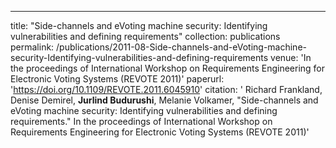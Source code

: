 ---
title: "Side-channels and eVoting machine security: Identifying vulnerabilities and defining requirements"
collection: publications
permalink: /publications/2011-08-Side-channels-and-eVoting-machine-security-Identifying-vulnerabilities-and-defining-requirements
venue: 'In the proceedings of International Workshop on Requirements Engineering for Electronic Voting Systems (REVOTE 2011)'
paperurl: 'https://doi.org/10.1109/REVOTE.2011.6045910'
citation: ' Richard Frankland,  Denise Demirel,  <b>Jurlind Budurushi</b>,  Melanie Volkamer, &quot;Side-channels and eVoting machine security: Identifying vulnerabilities and defining requirements.&quot; In the proceedings of International Workshop on Requirements Engineering for Electronic Voting Systems (REVOTE 2011)'